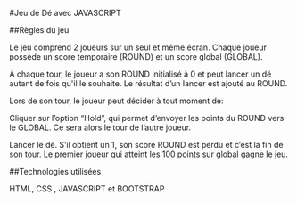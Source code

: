 #Jeu de Dé avec JAVASCRIPT

##Règles du jeu

Le jeu comprend 2 joueurs sur un seul et même écran. Chaque joueur possède un score temporaire (ROUND) et un score global (GLOBAL).

À chaque tour, le joueur a son ROUND initialisé à 0 et peut lancer un dé autant de fois qu'il le souhaite. Le résultat d’un lancer est ajouté au ROUND.

Lors de son tour, le joueur peut décider à tout moment de:

Cliquer sur l’option “Hold”, qui permet d’envoyer les points du ROUND vers le GLOBAL. Ce sera alors le tour de l’autre joueur.

Lancer le dé. S’il obtient un 1, son score ROUND est perdu et c’est la fin de son tour. Le premier joueur qui atteint les 100 points sur global gagne le jeu.

##Technologies utilisées

HTML, CSS , JAVASCRIPT et BOOTSTRAP